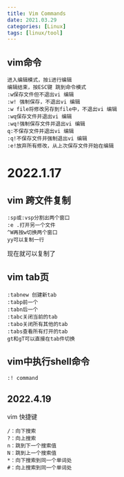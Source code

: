 ```yaml
---
title: Vim Commands
date: 2021.03.29
categories: [Linux]
tags: [linux/tool]
---
```


## vim命令

```
进入编辑模式，按i进行编辑
编辑结束，按ESC键 跳到命令模式
:w保存文件但不退出vi 编辑
:w! 强制保存，不退出vi 编辑
:w file将修改另存到file中，不退出vi 编辑 
:wq保存文件并退出vi 编辑
:wq!强制保存文件并退出vi 编辑
q:不保存文件并退出vi 编辑
:q!不保存文件并强制退出vi 编辑
:e!放弃所有修改，从上次保存文件开始在编辑
```

# 2022.1.17

## vim 跨文件复制
```
:sp或:vsp分割出两个窗口
:e .打开另一个文件
^W再按w切换两个窗口
yy可以复制一行
```
现在就可以复制了

## vim tab页

```
:tabnew 创建新tab
:tabp前一个
:tabn后一个
:tabc关闭当前的tab
:tabo关闭所有其他的tab
:tabs查看所有打开的tab
gt和gT可以直接在tab件切换
```
## vim中执行shell命令

```
:! command
```


## 2022.4.19

vim 快捷键
```
/：向下搜索
?：向上搜索
n：跳到下一个搜索值
N：跳到上一个搜索值
*：向下搜索到同一个单词处
#：向上搜索到同一个单词处
```

